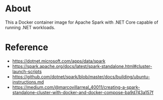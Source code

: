 # About

This a Docker container image for Apache Spark with .NET Core capable of running .NET workloads.

# Reference

* https://dotnet.microsoft.com/apps/data/spark
* https://spark.apache.org/docs/latest/spark-standalone.html#cluster-launch-scripts
* https://github.com/dotnet/spark/blob/master/docs/building/ubuntu-instructions.md
* https://medium.com/@marcovillarreal_40011/creating-a-spark-standalone-cluster-with-docker-and-docker-compose-ba9d743a157f
